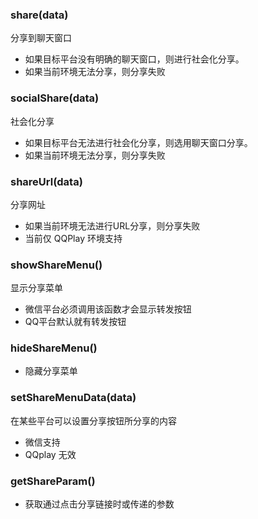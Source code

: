 ### **share(data)**
分享到聊天窗口
* 如果目标平台没有明确的聊天窗口，则进行社会化分享。
* 如果当前环境无法分享，则分享失败

### **socialShare(data)**
社会化分享
* 如果目标平台无法进行社会化分享，则选用聊天窗口分享。
* 如果当前环境无法分享，则分享失败

### **shareUrl(data)**
分享网址
* 如果当前环境无法进行URL分享，则分享失败
* 当前仅 QQPlay 环境支持

### **showShareMenu()**
显示分享菜单
* 微信平台必须调用该函数才会显示转发按钮
* QQ平台默认就有转发按钮

### **hideShareMenu()**
- 隐藏分享菜单

### **setShareMenuData(data)**
在某些平台可以设置分享按钮所分享的内容
* 微信支持
* QQplay 无效

### **getShareParam()**
- 获取通过点击分享链接时或传递的参数
